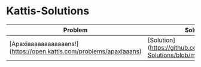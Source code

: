# Kattis-Solutions

| Problem | Solution |
| - | - |
| [Apaxiaaaaaaaaaaaans!] (https://open.kattis.com/problems/apaxiaaans) | [Solution] (https://github.com/alif898/Kattis-Solutions/blob/main/Apaxia.java) |
